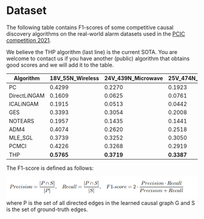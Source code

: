 # Dataset
The following table contains F1-scores of some competitive causal discovery algorithms on the real-world alarm datasets used in the [PCIC competition 2021](https://competition.huaweicloud.com/information/1000041487/introduction).

We believe the THP algorithm (last line) is the current SOTA. You are welcome to contact us if you have another (public) algorithm that obtains good scores and we will add it to the table.

|  Algorithm   | 18V_55N_Wireless | 24V_439N_Microwave | 25V_474N_Microwave | Reference                                                                   |
|--------------| ---------------- | ------------------ | ------------------ | --------------------------------------------------------------------------- |
| PC           | 0.4299           | 0.2270             | 0.1923             | [link](https://philarchive.org/archive/SPICPA-2)                            |
| DirectLiNGAM | 0.1609           | 0.0625             | 0.0761             | [link](https://www.jmlr.org/papers/volume12/shimizu11a/shimizu11a.pdf)      |
| ICALiNGAM    | 0.1915           | 0.0513             | 0.0442             | [link](https://www.jmlr.org/papers/volume12/shimizu11a/shimizu11a.pdf)      |
| GES          | 0.3393           | 0.3054             | 0.2008             | [link](https://www.jmlr.org/papers/volume3/chickering02b/chickering02b.pdf) |
| NOTEARS      | 0.1957           | 0.1435             | 0.1441             | [link](https://arxiv.org/abs/1803.01422)                                    |
| ADM4         | 0.4074           | 0.2620             | 0.2518             | [link](https://proceedings.mlr.press/v31/zhou13a.html)                      |
| MLE_SGL      | 0.3739           | 0.3252             | 0.3050             | [link](https://arxiv.org/abs/1602.04511)                                    |
| PCMCI        | 0.4226           | 0.3268             | 0.2919             | [link](https://www.science.org/doi/10.1126/sciadv.aau4996)                  |
| THP          | <b>0.5765</b>    | <b>0.3719</b>      | <b>0.3387</b>      | [link](https://arxiv.org/pdf/2105.10884.pdf)                                |



The F1-score is defined as follows:

![image](https://github.com/gcastle-hub/dataset/blob/master/metric_def.png)  
where P is the set of all directed edges in the learned causal graph G and S is the set of ground-truth edges.
